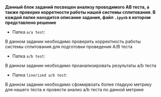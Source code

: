 **Данный блок заданий посвещен анализу проводимого АВ теста, а также проверке корретности работы нашей системы сплитования.
В каждой папке находится описание задания, файл `.ipynb` в котором представлено решение**

- Папка `a/a test`:

В данном задании необходимо проверить корректность работы системы сплитования для подготовки проведения А/В теста

- Папка `а/b test`:

В данном задании необходимо проанализировать результаты а/b теста

- Папка `linerized a/b test`:

В данном задании необходимо сфомирвоать более гладкую метрику для нашего теста и провести анализ а/b теста по данной метрике
